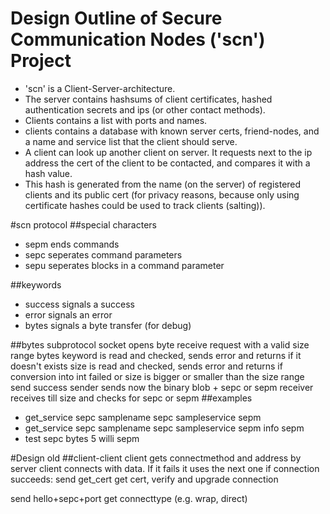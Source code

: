 
# Design Outline of Secure Communication Nodes ('scn') Project
+ 'scn' is a Client-Server-architecture.
+ The server contains hashsums of client certificates, hashed 
 authentication secrets and ips (or other contact methods).
+ Clients contains a list with ports and names.
+ clients contains a database with known server certs, friend-nodes, 
 and a name and service list that the client should serve.
+ A client can look up another client on server. It requests next to the ip address the cert 
 of the client to be contacted, and compares it with a hash value.
+ This hash is generated from the name (on the server) of registered clients and its public cert (for privacy reasons, because only using
 certificate hashes could be used to track clients (salting)).


#scn protocol
##special characters
* sepm ends commands
* sepc seperates command parameters
* sepu seperates blocks in a command parameter

##keywords
* success signals a success 
* error signals an error
* bytes signals a byte transfer (for debug)

##bytes subprotocol
socket opens byte receive request with a valid size range
bytes keyword is read and checked, sends error and returns if it doesn't exists
size is read and checked, sends error and returns if conversion into int failed or size is bigger or smaller than the size range
send success
sender sends now the binary blob + sepc or sepm
receiver receives till size and checks for sepc or sepm
##examples
* get_service sepc samplename sepc sampleservice sepm
* get_service sepc samplename sepc sampleservice sepm info sepm
* test sepc bytes 5 <waits for a success> willi sepm 


#Design old
##client-client
client gets connectmethod and address by server
client connects with data. If it fails it uses the next one
if connection succeeds:
  send get_cert get cert, verify and upgrade connection

  send hello+sepc+port get connecttype (e.g. wrap, direct)
